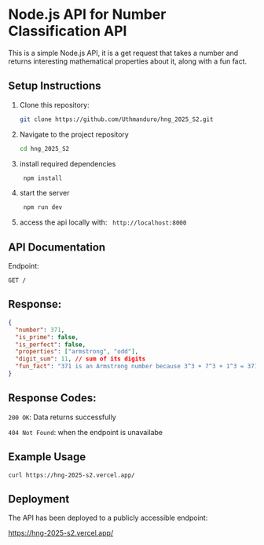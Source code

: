 # Node.js API for Number Classification API

This is a simple Node.js API, it is a get request that takes a number and returns interesting mathematical properties about it, along with a fun fact.

## Setup Instructions

1. Clone this repository:
   ```bash
   git clone https://github.com/Uthmanduro/hng_2025_S2.git
   ```
2. Navigate to the project repository

   ```bash
   cd hng_2025_S2

   ```

3. install required dependencies
   ```bash
    npm install
   ```
4. start the server
   ```bash
    npm run dev
   ```
5. access the api locally with:
   ` http://localhost:8000`

## API Documentation

Endpoint:

`GET /`

## Response:

```json
{
  "number": 371,
  "is_prime": false,
  "is_perfect": false,
  "properties": ["armstrong", "odd"],
  "digit_sum": 11, // sum of its digits
  "fun_fact": "371 is an Armstrong number because 3^3 + 7^3 + 1^3 = 371" //gotten from the numbers API
}
```

## Response Codes:

`200 OK`: Data returns successfully

`404 Not Found`: when the endpoint is unavailabe

## Example Usage

```text
curl https://hng-2025-s2.vercel.app/
```

## Deployment

The API has been deployed to a publicly accessible endpoint:

https://hng-2025-s2.vercel.app/
